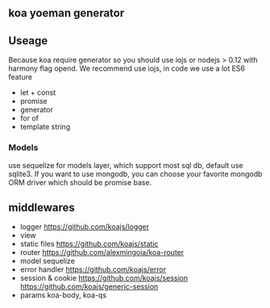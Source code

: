 ## koa yoeman generator

## Useage

Because koa require generator so you should use iojs or nodejs > 0.12 with harmony flag opend.
We recommend use iojs, in code we use a lot ES6 feature

* let + const
* promise
* generator
* for of
* template string


### Models

use sequelize for models layer, which support most sql db, default use sqlite3.
If you want to use mongodb, you can choose your favorite mongodb ORM driver which should be promise base.


## middlewares
* logger   https://github.com/koajs/logger
* view
* static files   https://github.com/koajs/static
* router    https://github.com/alexmingoia/koa-router
* model     sequelize
* error handler   https://github.com/koajs/error
* session & cookie    https://github.com/koajs/session   https://github.com/koajs/generic-session
* params    koa-body,   koa-qs
